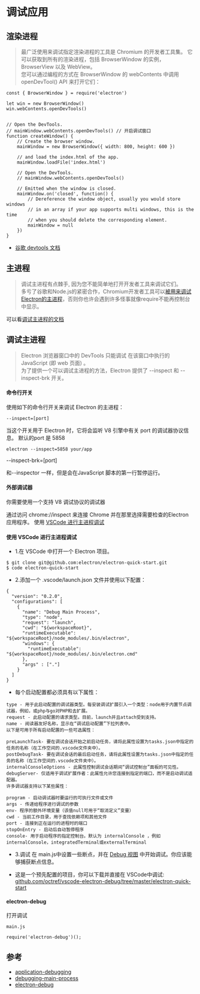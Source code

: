# 调试应用


## 渲染进程


>最广泛使用来调试指定渲染进程的工具是 Chromium 的开发者工具集。 
它可以获取到所有的渲染进程，包括 BrowserWindow 的实例，BrowserView 以及 WebView。   
您可以通过编程的方式在 BrowserWindow 的 webContents 中调用 openDevTool() API 来打开它们：

```
const { BrowserWindow } = require('electron')

let win = new BrowserWindow()
win.webContents.openDevTools()


// Open the DevTools.
// mainWindow.webContents.openDevTools() // 开启调试窗口
function createWindow() {
    // Create the browser window.
    mainWindow = new BrowserWindow({ width: 800, height: 600 })

    // and load the index.html of the app.
    mainWindow.loadFile('index.html')

    // Open the DevTools.
    // mainWindow.webContents.openDevTools()

    // Emitted when the window is closed.
    mainWindow.on('closed', function() {
        // Dereference the window object, usually you would store windows
        // in an array if your app supports multi windows, this is the time
        // when you should delete the corresponding element.
        mainWindow = null
    })
}
````

- [谷歌 devtools 文档](https://developer.chrome.com/devtools)


## 主进程

>调试主进程有点棘手, 因为您不能简单地打开开发者工具来调试它们。   
多亏了谷歌和Node.js的紧密合作，Chromium开发者工具可以[被用来调试Electron的主进程](https://nodejs.org/en/docs/inspector/)，否则你也许会遇到许多怪事就像require不能再控制台中显示。

可以看[调试主进程的文档](https://electronjs.org/docs/tutorial/debugging-main-process)




## 调试主进程

>Electron 浏览器窗口中的 DevTools 只能调试 在该窗口中执行的 JavaScript (即 web 页面) 。  
为了提供一个可以调试主进程的方法，Electron 提供了 --inspect 和 --inspect-brk 开关。

#### 命令行开关
使用如下的命令行开关来调试 Electron 的主进程：
```
--inspect=[port]
```

当这个开关用于 Electron 时，它将会监听 V8 引擎中有关 port 的调试器协议信息。 默认的port 是 5858

```
electron --inspect=5858 your/app
```

--inspect-brk=[port]

和--inspector 一样，但是会在JavaScript 脚本的第一行暂停运行。

#### 外部调试器

你需要使用一个支持 V8 调试协议的调试器

通过访问 chrome://inspect 来连接 Chrome 并在那里选择需要检查的Electron 应用程序。
使用 [VSCode 进行主进程调试](https://electronjs.org/docs/tutorial/debugging-main-process-vscode)


#### 使用 VSCode 进行主进程调试

- 1.在 VSCode 中打开一个 Electron 项目。
```
$ git clone git@github.com:electron/electron-quick-start.git
$ code electron-quick-start
```

- 2.添加一个 .vscode/launch.json 文件并使用以下配置：
```
{
  "version": "0.2.0",
  "configurations": [
    {
      "name": "Debug Main Process",
      "type": "node",
      "request": "launch",
      "cwd": "${workspaceRoot}",
      "runtimeExecutable": "${workspaceRoot}/node_modules/.bin/electron",
      "windows": {
        "runtimeExecutable": "${workspaceRoot}/node_modules/.bin/electron.cmd"
      },
      "args" : ["."]
    }
  ]
}
```

- 每个启动配置都必须具有以下属性：
```
type - 用于此启动配置的调试器类型。每安装调试扩展引入一个类型：node用于内置节点调试器，例如，或php与go对PHP和去扩展。
request - 此启动配置的请求类型。目前，launch并且attach受到支持。
name - 阅读器友好名称，显示在“调试启动配置”下拉列表中。
以下是可用于所有启动配置的一些可选属性：

preLaunchTask- 要在调试会话开始之前启动任务，请将此属性设置为tasks.json中指定的任务的名称（在工作空间的.vscode文件夹中）。
postDebugTask- 要在调试会话的最后启动任务，请将此属性设置为tasks.json中指定的任务的名称（在工作空间的.vscode文件夹中）。
internalConsoleOptions - 此属性控制调试会话期间“调试控制台”面板的可见性。
debugServer- 仅适用于调试扩展作者：此属性允许您连接到指定的端口，而不是启动调试适配器。
许多调试器支持以下某些属性：

program - 启动调试器时要运行的可执行文件或文件
args - 传递给程序进行调试的参数
env- 程序的额外环境变量（该值null可用于“取消定义”变量）
cwd - 当前工作目录，用于查找依赖项和其他文件
port - 连接到正在运行的进程时的端口
stopOnEntry - 启动后自动暂停程序
console- 用于启动程序的指定控制台。默认为 internalConsole ，例如internalConsole，integratedTerminal或externalTerminal
```

- 3.调试
在 main.js中设置一些断点，并在 [Debug 视图](https://code.visualstudio.com/docs/editor/debugging) 中开始调试。你应该能够捕获断点信息。

- 这是一个预先配置的项目，你可以下载并直接在 VSCode中调试: [github.com/octref/vscode-electron-debug/tree/master/electron-quick-start](https://github.com/octref/vscode-electron-debug/tree/master/electron-quick-start)


#### electron-debug

打开调试

```
main.js

require('electron-debug')();
```

## 参考
- [application-debugging](https://electronjs.org/docs/tutorial/application-debugging)
- [debugging-main-process](https://electronjs.org/docs/tutorial/debugging-main-process)
- [electron-debug](https://github.com/sindresorhus/electron-debug)
